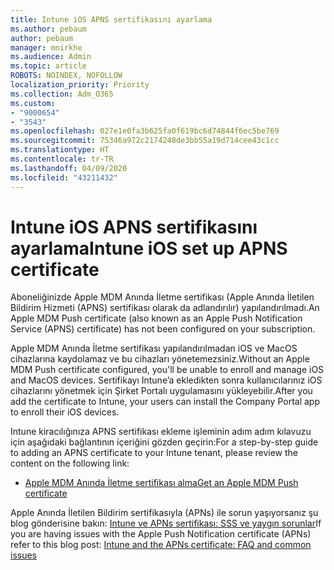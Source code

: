 ```yaml
---
title: Intune iOS APNS sertifikasını ayarlama
ms.author: pebaum
author: pebaum
manager: mnirkhe
ms.audience: Admin
ms.topic: article
ROBOTS: NOINDEX, NOFOLLOW
localization_priority: Priority
ms.collection: Adm_O365
ms.custom:
- "9000654"
- "3543"
ms.openlocfilehash: 027e1e0fa3b625fa0f619bc6d74844f6ec5be769
ms.sourcegitcommit: 75346a972c2174248de3bb55a19d714cee43c1cc
ms.translationtype: HT
ms.contentlocale: tr-TR
ms.lasthandoff: 04/09/2020
ms.locfileid: "43211432"
---
```

# <a name="intune-ios-set-up-apns-certificate"></a><span data-ttu-id="342a8-102">Intune iOS APNS sertifikasını ayarlama</span><span class="sxs-lookup"><span data-stu-id="342a8-102">Intune iOS set up APNS certificate</span></span>

<span data-ttu-id="342a8-103">Aboneliğinizde Apple MDM Anında İletme sertifikası (Apple Anında İletilen Bildirim Hizmeti (APNS) sertifikası olarak da adlandırılır) yapılandırılmadı.</span><span class="sxs-lookup"><span data-stu-id="342a8-103">An Apple MDM Push certificate (also known as an Apple Push Notification Service (APNS) certificate) has not been configured on your subscription.</span></span>

<span data-ttu-id="342a8-104">Apple MDM Anında İletme sertifikası yapılandırılmadan iOS ve MacOS cihazlarına kaydolamaz ve bu cihazları yönetemezsiniz.</span><span class="sxs-lookup"><span data-stu-id="342a8-104">Without an Apple MDM Push certificate configured, you'll be unable to enroll and manage iOS and MacOS devices.</span></span> <span data-ttu-id="342a8-105">Sertifikayı Intune’a ekledikten sonra kullanıcılarınız iOS cihazlarını yönetmek için Şirket Portalı uygulamasını yükleyebilir.</span><span class="sxs-lookup"><span data-stu-id="342a8-105">After you add the certificate to Intune, your users can install the Company Portal app to enroll their iOS devices.</span></span>

<span data-ttu-id="342a8-106">Intune kiracılığınıza APNS sertifikası ekleme işleminin adım adım kılavuzu için aşağıdaki bağlantının içeriğini gözden geçirin:</span><span class="sxs-lookup"><span data-stu-id="342a8-106">For a step-by-step guide to adding an APNS certificate to your Intune tenant, please review the content on the following link:</span></span>

- [<span data-ttu-id="342a8-107">Apple MDM Anında İletme sertifikası alma</span><span class="sxs-lookup"><span data-stu-id="342a8-107">Get an Apple MDM Push certificate</span></span>](https://docs.microsoft.com/mem/intune/enrollment/apple-mdm-push-certificate-get)

<span data-ttu-id="342a8-108">Apple Anında İletilen Bildirim sertifikasıyla (APNs) ile sorun yaşıyorsanız şu blog gönderisine bakın: [Intune ve APNs sertifikası: SSS ve yaygın sorunlar](https://techcommunity.microsoft.com/t5/Intune-Customer-Success/Intune-and-the-APNs-certificate-FAQ-and-common-issues/ba-p/280121)</span><span class="sxs-lookup"><span data-stu-id="342a8-108">If you are having issues with the Apple Push Notification certificate (APNs) refer to this blog post: [Intune and the APNs certificate: FAQ and common issues](https://techcommunity.microsoft.com/t5/Intune-Customer-Success/Intune-and-the-APNs-certificate-FAQ-and-common-issues/ba-p/280121)</span></span>
